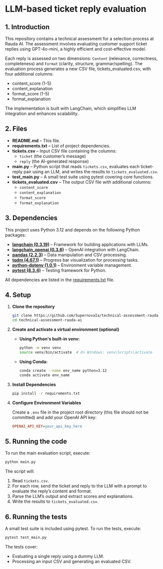 # LLM-based ticket reply evaluation

## 1. Introduction

This repository contains a technical assessment for a selection process at Rauda AI. The assessment involves evaluating customer support ticket replies using GPT-4o-mini, a highly efficient and cost-effective model.

Each reply is assessed on two dimensions: `Content` (relevance, correctness, completeness) and `Format` (clarity, structure, grammar/spelling). The evaluation process generates a new CSV file, tickets_evaluated.csv, with four additional columns:

- content_score (1-5)
- content_explanation
- format_score (1-5)
- format_explanation

The implementation is built with LangChain, which simplifies LLM integration and enhances scalability.

## 2. Files

- **README.md** – This file.
- **requirements.txt** – List of project dependencies.
- **tickets.csv** – Input CSV file containing the columns:
  - `ticket` (the customer’s message)
  - `reply` (the AI-generated response)
- **main.py** – Python script that reads `tickets.csv`, evaluates each ticket-reply pair using an LLM, and writes the results to `tickets_evaluated.csv`.
- **test_main.py** – A small test suite using pytest covering core functions.
- **tickets_evaluated.csv** – The output CSV file with additional columns:
  - `content_score`
  - `content_explanation`
  - `format_score`
  - `format_explanation`

## 3. Dependencies

This project uses Python 3.12 and depends on the following Python packages:

- **[langchain (0.3.19)](https://python.langchain.com/docs/)** – Framework for building applications with LLMs.  
- **[langchain_openai (0.3.6)](https://python.langchain.com/docs/integrations/providers/openai/)** – OpenAI integration with LangChain.  
- **[pandas (2.2.3)](https://pandas.pydata.org/docs/)** – Data manipulation and CSV processing.  
- **[tqdm (4.67.1)](https://tqdm.github.io/)** – Progress bar visualization for processing tasks.  
- **[python-dotenv (1.0.1)](https://github.com/theskumar/python-dotenv)** – Environment variable management.  
- **[pytest (8.3.4)](https://docs.pytest.org/en/stable/)** – Testing framework for Python.  
 


All dependencies are listed in the [requirements.txt](requirements.txt) file.

## 4. Setup

1. **Clone the repository**

   ```bash
   git clone https://github.com/SupernovaIa/technical-assessment-rauda-ai.git
   cd technical-assessment-rauda-ai
   ```

2. **Create and activate a virtual environment (optional)**

   - **Using Python's built-in venv:**

     ```bash
     python -m venv venv
     source venv/bin/activate  # On Windows: venv\Scripts\activate
     ```

   - **Using Conda:**

     ```bash
     conda create --name env_name python=3.12
     conda activate env_name
     ```

3. **Install Dependencies**

   ```bash
   pip install -r requirements.txt
   ```

4. **Configure Environment Variables**

   Create a `.env` file in the project root directory (this file should not be committed) and add your OpenAI API key:

   ```ini
   OPENAI_API_KEY=your_api_key_here
   ```

## 5. Running the code

To run the main evaluation script, execute:

```bash
python main.py
```

The script will:

1. Read `tickets.csv`.
2. For each row, send the ticket and reply to the LLM with a prompt to evaluate the reply’s content and format.
3. Parse the LLM’s output and extract scores and explanations.
4. Write the results to `tickets_evaluated.csv`.

## 6. Running the tests

A small test suite is included using pytest. To run the tests, execute:

```bash
pytest test_main.py
```

The tests cover:
- Evaluating a single reply using a dummy LLM.
- Processing an input CSV and generating an evaluated CSV.

